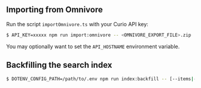 ## Importing from Omnivore

Run the script `importOmnivore.ts` with your Curio API key:

```bash
$ API_KEY=xxxxx npm run import:omnivore -- <OMNIVORE_EXPORT_FILE>.zip
```

You may optionally want to set the `API_HOSTNAME` environment variable.

## Backfilling the search index

```bash
$ DOTENV_CONFIG_PATH=/path/to/.env npm run index:backfill -- [--items|--highlights] --input-file <INPUT_FILE_PATH>
```
